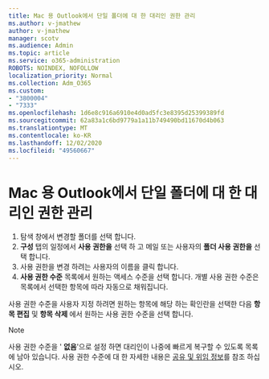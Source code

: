 ```yaml
---
title: Mac 용 Outlook에서 단일 폴더에 대 한 대리인 권한 관리
ms.author: v-jmathew
author: v-jmathew
manager: scotv
ms.audience: Admin
ms.topic: article
ms.service: o365-administration
ROBOTS: NOINDEX, NOFOLLOW
localization_priority: Normal
ms.collection: Adm_O365
ms.custom:
- "3800004"
- "7333"
ms.openlocfilehash: 1d6e8c916a6910e4d0ad5fc3e8395d25399389fd
ms.sourcegitcommit: 62a83a1c6bd9779a1a11b749490bd11670d4b063
ms.translationtype: MT
ms.contentlocale: ko-KR
ms.lasthandoff: 12/02/2020
ms.locfileid: "49560667"
---
```

# <a name="manage-delegate-permissions-for-a-single-folder-in-outlook-for-mac"></a>Mac 용 Outlook에서 단일 폴더에 대 한 대리인 권한 관리

1. 탐색 창에서 변경할 폴더를 선택 합니다.
2. **구성** 탭의 일정에서 **사용 권한을** 선택 하 고 메일 또는 사용자의 **폴더 사용 권한을** 선택 합니다.
3. 사용 권한을 변경 하려는 사용자의 이름을 클릭 합니다.
4. **사용 권한 수준** 목록에서 원하는 액세스 수준을 선택 합니다. 개별 사용 권한 수준은 목록에서 선택한 항목에 따라 자동으로 채워집니다.

사용 권한 수준을 사용자 지정 하려면 원하는 항목에 해당 하는 확인란을 선택한 다음 **항목 편집** 및 **항목 삭제** 에서 원하는 사용 권한 수준을 선택 합니다.

> [!NOTE]
> 사용 권한 수준을 ' **없음**'으로 설정 하면 대리인이 나중에 빠르게 복구할 수 있도록 목록에 남아 있습니다. 사용 권한 수준에 대 한 자세한 내용은 [공유 및 위임 정보](https://support.microsoft.com/office/options-for-sharing-and-delegating-folders-in-outlook-for-mac-480d8054-68ce-4150-ba1e-b9b7f2fc4ce5)를 참조 하십시오.
